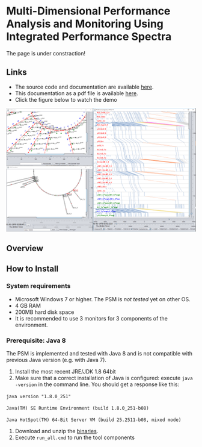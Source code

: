 # Multi-Dimensional Performance Analysis and Monitoring Using Integrated Performance Spectra

The page is under constraction!

## Links

* The source code and documentation are available [here](https://github.com/processmining-in-logistics/psm/tree/pqr).
* This documentation as a pdf file is available [here](https://github.com/processmining-in-logistics/psm/tree/pqr).
* Click the figure below to watch the demo

[![Multi Dimensional Performance Analysis and Monitoring Using Integrated Performance Spectra](/docs/figures/components_screenshot.png)](https://youtu.be/NI6to1pstKM)


## Overview



## How to Install

### System requirements

  * Microsoft Windows 7 or higher. The PSM is *not tested* yet on other OS.
  * 4 GB RAM
  * 200MB hard disk space
  * It is recommended to use 3 monitors for 3 components of the environment.
  
### Prerequisite: Java 8

The PSM is implemented and tested with Java 8 and is not compatible with previous Java version (e.g. with Java 7).

1. Install the most recent JRE/JDK 1.8 64bit
1. Make sure that a correct installation of Java is configured: execute `java -version` in the command line. You should get a response like this:

`java version "1.8.0_251"`

`Java(TM) SE Runtime Environment (build 1.8.0_251-b08)`

`Java HotSpot(TM) 64-Bit Server VM (build 25.2511-b08, mixed mode)`

1. Download and unzip the [binaries](https://github.com/processmining-in-logistics/psm/tree/ppm).
1. Execute `run_all.cmd` to run the tool components



